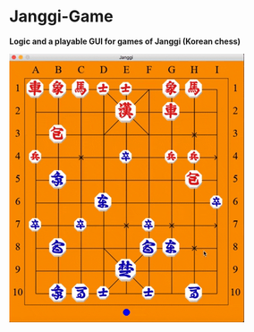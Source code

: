 # Janggi-Game

**Logic and a playable GUI for games of Janggi (Korean chess)**

![](demos/JanggiGameDemo.gif)
